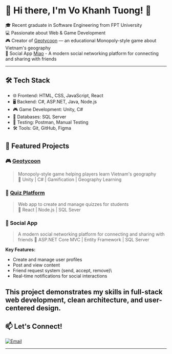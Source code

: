 # 👋 Hi there, I'm Vo Khanh Tuong! 🚀

🎓 Recent graduate in Software Engineering from FPT University  
💻 Passionate about Web & Game Development  
🎮 Creator of [Geotycoon](https://github.com/KhanhTuong3002/KhoaLuanTotNghiepGE024) — an educational Monopoly-style game about Vietnam's geography  
👥 Social App [Miao](https://github.com/KhanhTuong3002/social_app) - A modern social networking platform for connecting and sharing with friends

---

## 🛠️ Tech Stack

- 🌐 Frontend: HTML, CSS, JavaScript, React
- 🖥️ Backend: C#, ASP.NET, Java, Node.js
- 🎮 Game Development: Unity, C#
- 💾 Databases: SQL Server
- 🧪 Testing: Postman, Manual Testing
- 🛠️ Tools: Git, GitHub, Figma


## 📌 Featured Projects

### 🎮 [Geotycoon](https://github.com/your-geotycoon-repo)
> Monopoly-style game helping players learn Vietnam's geography  
> 🔹 Unity | C# | Gamification | Geography Learning

### 📝 [Quiz Platform](https://github.com/your-quiz-repo)
> Web app to create and manage quizzes for students  
> 🔹 React | Node.js | SQL Sever

### 👥 Social App
> A modern social networking platform for connecting and sharing with friends
> 🔹 ASP.NET Core MVC | Entity Framework | SQL Server

**Key Features:**
- Create and manage user profiles
- Post and view content
- Friend request system (send, accept, remove)\
- Real-time notifications for social interactions

This project demonstrates my skills in full-stack web development, clean architecture, and user-centered design.
---

## 📫 Let's Connect!

[![Email](https://img.shields.io/badge/Gmail-red?logo=gmail&logoColor=white)](mailto:vokhanhtuong.293002@gmail.com)

---



